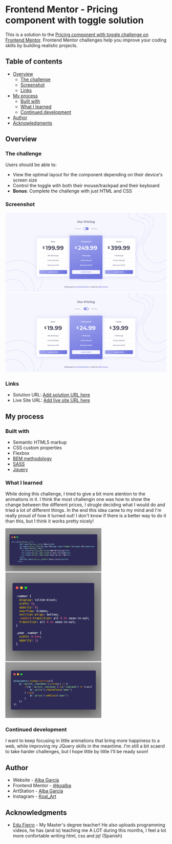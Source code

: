 # Frontend Mentor - Pricing component with toggle solution

This is a solution to the [Pricing component with toggle challenge on Frontend Mentor](https://www.frontendmentor.io/challenges/pricing-component-with-toggle-8vPwRMIC). Frontend Mentor challenges help you improve your coding skills by building realistic projects.

## Table of contents

- [Overview](#overview)
  - [The challenge](#the-challenge)
  - [Screenshot](#screenshot)
  - [Links](#links)
- [My process](#my-process)
  - [Built with](#built-with)
  - [What I learned](#what-i-learned)
  - [Continued development](#continued-development)
- [Author](#author)
- [Acknowledgments](#acknowledgments)

## Overview

### The challenge

Users should be able to:

- View the optimal layout for the component depending on their device's screen size
- Control the toggle with both their mouse/trackpad and their keyboard
- **Bonus**: Complete the challenge with just HTML and CSS

### Screenshot

![Desktop anual prices](design/Final_desktop.png)
![Desktop monthly prices](design/Final_desktop2.png)

### Links

- Solution URL: [Add solution URL here](https://your-solution-url.com)
- Live Site URL: [Add live site URL here](https://your-live-site-url.com)

## My process

### Built with

- Semantic HTML5 markup
- CSS custom properties
- Flexbox
- [BEM methodology](http://getbem.com/)
- [SASS](https://sass-lang.com/)
- [Jquery](https://jquery.com/)

### What I learned

While doing this challenge, I tried to give a bit more atention to the animations in it. I think the most challengin one was how to show the change between the different prices, I strugle deciding what I would do and tried a lot of different things. In the end this idea came to my mind and I'm really proud of how it turned out! I don't know if there is a better way to do it than this, but I think it works pretty nicely!

<img src="design/animation_html.png" width="300" alt="Animation HTML">
<img src="design/animation_css.png" width="300" alt="Animation CSS">
<img src="design/animation_jquery.png" width="300" alt="Animation JQUERY">

### Continued development

I want to keep focusing in little animations that bring more happiness to a web, while improving my JQuery skills in the meantime. I'm still a bit scaerd to take harder challenges, but I hope little by little I'll be ready soon!

## Author

- Website - [Alba García](https://koalba.netlify.app/)
- Frontend Mentor - [@koalba](https://www.frontendmentor.io/profile/koalba)
- ArtStation - [Alba García](https://www.artstation.com/koal_art)
- Instagram - [Koal_Art](https://www.instagram.com/koal_art/)

## Acknowledgments

- [Edu Fierro](https://www.youtube.com/c/EduardoFierroPro) - My Master's degree teacher! He also uploads programming videos, he has (and is) teaching me A LOT during this months, I feel a lot more confortable writing html, css and jq! (Spanish)
